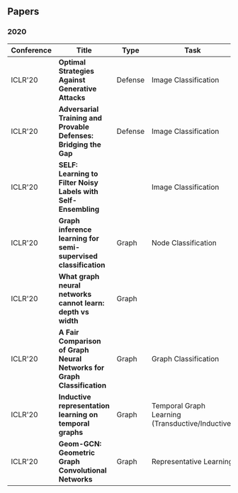 ## Papers

### 2020
| Conference | Title           | Type       |  Task |  Model     |  Paper       | Resource |
| --------- | -------- | -------- | -------- | ----------- | ------------ | ---- |
|ICLR'20| **Optimal Strategies Against Generative Attacks**  | Defense  |  Image Classification  | GAN | [Link](https://openreview.net/pdf?id=BkgzMCVtPB) | |
|ICLR'20|**Adversarial Training and Provable Defenses: Bridging the Gap** | Defense | Image Classification |  | [Link](https://openreview.net/pdf?id=SJxSDxrKDr)| |
|ICLR'20| **SELF: Learning to Filter Noisy Labels with Self-Ensembling** |  | Image Classification |  | [Link](https://openreview.net/pdf?id=HkgsPhNYPS) | |
|ICLR'20| **Graph inference learning for semi-supervised classification** | Graph | Node Classification | GIL | [Link](https://openreview.net/pdf?id=r1evOhEKvH) | |
|ICLR'20| **What graph neural networks cannot learn: depth vs width** | Graph |  |  | [Link](https://openreview.net/pdf?id=B1l2bp4YwS) | |
| ICLR'20 | **A Fair Comparison of Graph Neural Networks for Graph Classification** | Graph | Graph Classification | DGCNN, DiffPool, ECC, GIN, GraphSAGE | [Link](https://openreview.net/pdf?id=HygDF6NFPB) | |
| ICLR'20 | **Inductive representation learning on temporal graphs** | Graph | Temporal Graph Learning (Transductive/Inductive) | GAT, GraphSAGE, DeepWalk, Node2vec | [Link](https://openreview.net/pdf?id=rJeW1yHYwH) | |
| ICLR'20 | **Geom-GCN: Geometric Graph Convolutional Networks** | Graph | Representative Learning | MPNN | [Link](https://openreview.net/pdf?id=S1e2agrFvS) | |
